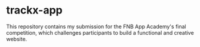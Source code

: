 # trackx-app
This repository contains my submission for the FNB App Academy's final competition, which challenges participants to build a functional and creative website.
